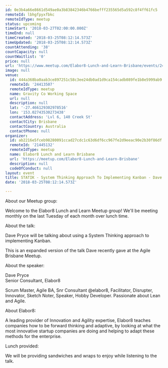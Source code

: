 ```yaml
---
id: 0e3b4a66e8661d549ae0a3b83842346b4766befff235565d5a592c8f4ff61fc5
remoteId: lbhgfpyxfbkc
remoteIdType: meetup
status: upcoming
timeStart: '2018-03-27T02:00:00.000Z'
timeEnd: null
timeCreated: '2018-03-25T08:12:14.573Z'
timeUpdated: '2018-03-25T08:12:14.573Z'
countAttending: '38'
countCapacity: null
countWaitlist: '0'
price: null
url: 'https://www.meetup.com/Elabor8-Lunch-and-Learn-Brisbane/events/242570376/'
image: null
venue:
  id: 444a368ba0aab3ce897251c58c3ee24db0ad1d9ca154cadb089fe1b8e5999ab9
  remoteId: '24413507'
  remoteIdType: meetup
  name: Gravity Co Working Space
  url: null
  description: null
  lat: '-27.466129302978516'
  lon: '153.02743530273438'
  contactAddress: 'Lvl 6, 140 Creek St'
  contactCity: Brisbane
  contactCountry: Australia
  contactPhone: null
organizer:
  id: ab2216e5fceb98280091ccad27cdc1c63d6df6cc967fe2d9eeac90e2b30f86df
  remoteId: '21445132'
  remoteIdType: meetup
  name: Elabor8 Lunch and Learn Brisbane
  url: 'https://meetup.com/Elabor8-Lunch-and-Learn-Brisbane'
  description: null
  codeOfConduct: null
layout: event
title: STATIK - System Thinking Approach To Implementing Kanban - Dave Pryce
date: '2018-03-25T08:12:14.573Z'

---
```

<p>About our Meetup group:</p> <p>Welcome to the Elabor8 Lunch and Learn Meetup group! We'll be meeting monthly on the last Tuesday of each month over lunch time.</p> <p>About the talk:</p> <p>Dave Pryce will be talking about using a System Thinking approach to implementing Kanban.</p> <p>This is an expanded version of the talk Dave recently gave at the Agile Brisbane Meetup.</p> <p>About the speaker:</p> <p>Dave Pryce<br/>Senior Consultant, Elabor8</p> <p>Scrum Master, Agile BA, Snr Consultant @elabor8, Facilitator, Disrupter, Innovator, Sketch Noter, Speaker, Hobby Developer. Passionate about Lean and Agile.</p> <p>About Elabor8:</p> <p>A leading provider of Innovation and Agility expertise, Elabor8 teaches companies how to be forward thinking and adaptive, by looking at what the most innovative startup companies are doing and helping to adapt these methods for the enterprise.</p> <p>Lunch provided:</p> <p>We will be providing sandwiches and wraps to enjoy while listening to the talk.</p>
